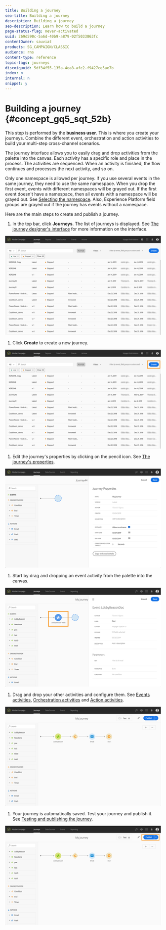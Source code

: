 ```yaml
---
title: Building a journey
seo-title: Building a journey
description: Building a journey
seo-description: Learn how to build a journey
page-status-flag: never-activated
uuid: 269d590c-5a6d-40b9-a879-02f5033863fc
contentOwner: sauviat
products: SG_CAMPAIGN/CLASSIC
audience: rns
content-type: reference
topic-tags: journeys
discoiquuid: 5df34f55-135a-4ea8-afc2-f9427ce5ae7b
index: n
internal: n
snippet: y
---
```



# Building a journey {#concept_gq5_sqt_52b}

This step is performed by the **business user**. This is where you create your journeys. Combine the different event, orchestration and action activities to build your multi-step cross-channel scenarios.

The journey interface allows you to easily drag and drop activities from the palette into the canvas. Each activity has a specific role and place in the process. The activities are sequenced. When an activity is finished, the flow continues and processes the next activity, and so on.

Only one namespace is allowed per journey. If you use several events in the same journey, they need to use the same namespace. When you drop the first event, events with different namespaces will be grayed out. If the first event doesn't have a namespace, then all events with a namespace will be grayed out. See [Selecting the namespace](eventnamespace.md#concept_ckb_3qt_52b). Also, Experience Platform field groups are grayed out if the journey has events without a namespace.

Here are the main steps to create and publish a journey.

1. In the top bar, click **Journeys**. The list of journeys is displayed. See [The journey designer's interface](journeyinterface.md#concept_m1g_5qt_52b) for more information on the interface.

 ![](assets/journey30.png)

1. Click **Create** to create a new journey.

 ![](assets/journey31.png)

1. Edit the journey's properties by clicking on the pencil icon. See [The journey's properties](journeyproperty.md#concept_prq_wqt_52b).

 ![](assets/journey32.png)

1. Start by drag and dropping an event activity from the palette into the canvas.

 ![](assets/journey33.png)

1. Drag and drop your other activities and configure them. See [Events activities](journeyevent.md#concept_rws_1rt_52b), [Orchestration activities](journeyorchestration.md#concept_ksq_2rt_52b) and [Action activities](journeyaction.md#concept_hbj_hrt_52b).

 ![](assets/journey34.png)

1. Your journey is automatically saved. Test your journey and publish it. See [Testing and publishing the journey](journeypublication.md#concept_mtc_lrt_52b).

 ![](assets/journey36.png)
